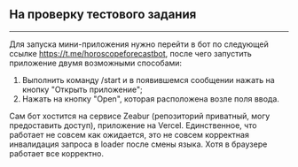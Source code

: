 ## На проверку тестового задания

---

Для запуска мини-приложения нужно перейти в бот по следующей ссылке https://t.me/horoscopeforecastbot,
после чего запустить приложение двумя возможными способами:

1. Выполнить команду /start и в появившемся сообщении нажать на кнопку "Открыть приложение";
2. Нажать на кнопку "Open", которая расположена возле поля ввода.

Сам бот хостится на сервисе Zeabur (репозиторий приватный, могу предоставить доступ), приложение на Vercel.
Единственное, что работает не совсем как ожидается, это не совсем корректная инвалидация запроса в loader
после смены языка. Хотя в браузере работает все корректно.
